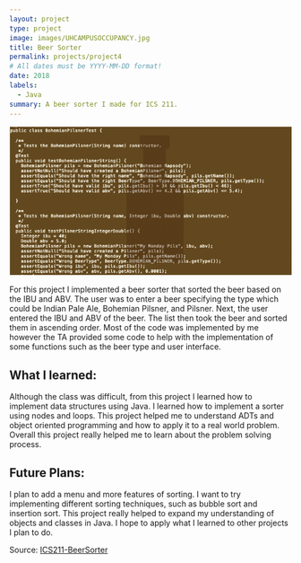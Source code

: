 ```yaml
---
layout: project
type: project
image: images/UHCAMPUSOCCUPANCY.jpg
title: Beer Sorter
permalink: projects/project4
# All dates must be YYYY-MM-DD format!
date: 2018
labels:
  - Java
summary: A beer sorter I made for ICS 211.
---
```


<img class="ui image" src="../images/ICS211Proj.png" alt="NONE">

For this project I implemented a beer sorter that sorted the beer based on the IBU and ABV. The user was to enter a beer specifying the type which could be Indian Pale Ale, Bohemian Pilsner, and Pilsner. Next, the user entered the IBU and ABV of the beer. The list then took the beer and sorted them in ascending order. Most of the code was implemented by me however the TA provided some code to help with the implementation of some functions such as the beer type and user interface.

## What I learned:

Although the class was difficult, from this project I learned how to implement data structures using Java. I learned how to implement a sorter using nodes and loops. This project helped me to understand ADTs and object oriented programming and how to apply it to a real world problem. Overall this project really helped me to learn about the problem solving process. 

## Future Plans:

I plan to add a menu and more features of sorting. I want to try implementing different sorting techniques, such as bubble sort and insertion sort. This project really helped to expand my understanding of objects and classes in Java. I hope to apply what I learned to other projects I plan to do.


Source: <a href="https://github.com/CalianaFortin/ICS-211-project"><i class="large github icon "></i>ICS211-BeerSorter</a>

